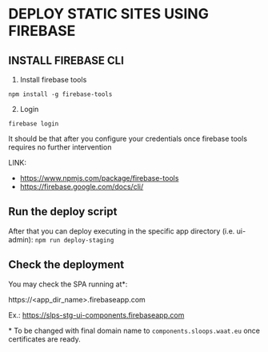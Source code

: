 # DEPLOY STATIC SITES USING FIREBASE

## INSTALL FIREBASE CLI
1. Install firebase tools

`npm install -g firebase-tools`

2. Login

`firebase login`

It should be that after you configure your credentials once firebase tools requires no further intervention

LINK:
- https://www.npmjs.com/package/firebase-tools
- https://firebase.google.com/docs/cli/ 

## Run the deploy script
After that you can deploy executing in the specific app directory (i.e. ui-admin):
`npm run deploy-staging`

## Check the deployment
You may check the SPA running at*:

https://<namespace><app_dir_name>.firebaseapp.com

Ex.: https://slps-stg-ui-components.firebaseapp.com

\* To be changed with final domain name to `components.sloops.waat.eu` once certificates are ready.

